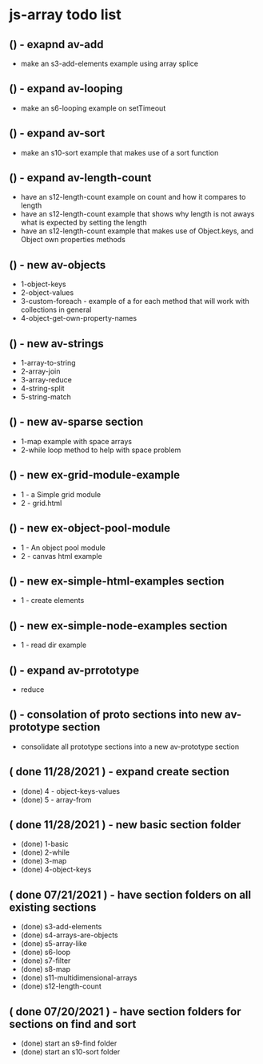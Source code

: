 # js-array todo list

## () - exapnd av-add
* make an s3-add-elements example using array splice

## () - expand av-looping
* make an s6-looping example on setTimeout

## () - expand av-sort
* make an s10-sort example that makes use of a sort function

## () - expand av-length-count
* have an s12-length-count example on count and how it compares to length
* have an s12-length-count example that shows why length is not aways what is expected by setting the length
* have an s12-length-count example that makes use of Object.keys, and Object own properties methods

## () - new av-objects
* 1-object-keys
* 2-object-values
* 3-custom-foreach - example of a for each method that will work with collections in general
* 4-object-get-own-property-names

## () - new av-strings
* 1-array-to-string
* 2-array-join
* 3-array-reduce
* 4-string-split
* 5-string-match

## () - new av-sparse section
* 1-map example with space arrays
* 2-while loop method to help with space problem

## () - new ex-grid-module-example
* 1 - a Simple grid module
* 2 - grid.html

## () - new ex-object-pool-module
* 1 - An object pool module
* 2 - canvas html example

## () - new ex-simple-html-examples section
* 1 - create elements

## () - new ex-simple-node-examples section
* 1 - read dir example

## () - expand av-prrototype
* reduce

## () - consolation of proto sections into new av-prototype section
* consolidate all prototype sections into a new av-prototype section

## ( done 11/28/2021 ) - expand create section
* (done) 4 - object-keys-values
* (done) 5 - array-from

## ( done 11/28/2021 ) - new basic section folder
* (done) 1-basic
* (done) 2-while
* (done) 3-map
* (done) 4-object-keys 

## ( done 07/21/2021 ) - have section folders on all existing sections
* (done) s3-add-elements
* (done) s4-arrays-are-objects
* (done) s5-array-like
* (done) s6-loop
* (done) s7-filter
* (done) s8-map
* (done) s11-multidimensional-arrays
* (done) s12-length-count

## ( done 07/20/2021 ) - have section folders for sections on find and sort
* (done) start an s9-find folder
* (done) start an s10-sort folder